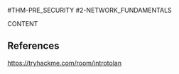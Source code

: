 #THM-PRE_SECURITY #2-NETWORK_FUNDAMENTALS

CONTENT
## References

https://tryhackme.com/room/introtolan
